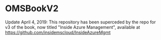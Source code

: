 # OMSBookV2

Update April 4, 2019: This repository has been superceded by the repo for v3 of the book, now titled "Inside Azure Management", available at https://github.com/insidemscloud/InsideAzureMgmt
